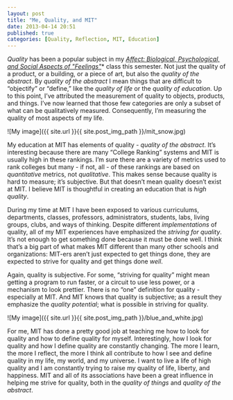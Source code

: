 ```yaml
---
layout: post
title: "Me, Quality, and MIT"
date: 2013-04-14 20:51
published: true
categories: [Quality, Reflection, MIT, Education]
---
```


_Quality_ has been a popular subject in my <a href='http://dspace.mit.edu/handle/1721.1/90376' target='_BLANK'>_Affect: Biological, Psychological, and Social Aspects of "Feelings"_</a>* class this semester. Not just the quality of a product, or a building, or a piece of art, but also the _quality of the abstract_. By _quality of the abstract_ I mean things that are difficult to “objectify” or “define,” like the _quality of life_ or the _quality of education_. Up to this point, I’ve attributed the measurement of quality to objects, products, and things. I’ve now learned that those few categories are only a subset of what can be qualitatively measured. Consequently, I’m measuring the quality of most aspects of my life. 

![My image]({{ site.url }}{{ site.post_img_path }}/mit_snow.jpg) 

My education at MIT has elements of quality - _quality of the abstract_. It’s interesting because there are many “College Ranking” systems and MIT is usually high in these rankings. I’m sure there are a variety of metrics used to rank colleges but many - if not, all - of these rankings are based on _quantitative_ metrics, not _qualitative_. This makes sense because quality is hard to measure; it’s subjective. But that doesn’t mean quality doesn’t exist at MIT. I believe MIT is thoughtful in creating an education that is _high quality_. 

<!-- more -->

During my time at MIT I have been exposed to various curriculums, departments, classes, professors, administrators, students, labs, living groups, clubs, and ways of thinking. Despite different _implementations_ of quality, all of my MIT experiences have emphasized the _striving for quality_. It’s not enough to get something done because it must be done well. I think that’s a big part of what makes MIT different than many other schools and organizations: MIT-ers aren’t just expected to get things done, they are expected to strive for quality and get things done _well_. 

Again, quality is subjective. For some, “striving for quality” might mean getting a program to run faster, or a circuit to use less power, or a mechanism to look prettier. There is no “one” definition for quality - especially at MIT. And MIT knows that quality is subjective; as a result they emphasize the _quality potential_; what is possible in striving for quality. 

![My image]({{ site.url }}{{ site.post_img_path }}/blue_and_white.jpg) 

For me, MIT has done a pretty good job at teaching me how to look for quality and how to define quality for myself. Interestingly, how I look for quality and how I define quality are constantly changing. The more I learn, the more I reflect, the more I think all contribute to how I see and define quality in my life, my world, and my universe. I want to live a life of high quality and I am constantly trying to raise my quality of life, liberty, and happiness. MIT and all of its associations have been a great influence in helping me strive for quality, both in the _quality of things_ and _quality of the abstract_.
